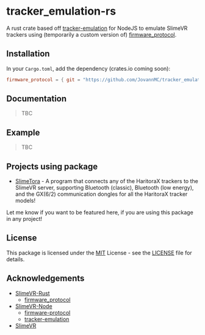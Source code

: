 # tracker_emulation-rs

A rust crate based off [tracker-emulation](https://github.com/SlimeVR/slimevr-node/tree/master/packages/tracker-emulation) for NodeJS to emulate SlimeVR trackers using (temporarily a custom version of) [firmware_protocol](https://github.com/JovannMC/SlimeVR-Rust/tree/main/networking/firmware_protocol).

## Installation

In your `Cargo.toml`, add the dependency (crates.io coming soon):

```toml
firmware_protocol = { git = "https://github.com/JovannMC/tracker_emulation-rs" }
```

## Documentation

> TBC

## Example

> TBC

## Projects using package

- [SlimeTora](https://github.com/OCSYT/SlimeTora) - A program that connects any of the HaritoraX trackers to the SlimeVR server, supporting Bluetooth (classic), Bluetooth (low energy), and the GX(6/2) communication dongles for all the HaritoraX tracker models!

Let me know if you want to be featured here, if you are using this package in any project!

## License

This package is licensed under the [MIT](https://opensource.org/license/mit/) License - see the [LICENSE](LICENSE) file for details.

## Acknowledgements

- [SlimeVR-Rust](https://github.com/SlimeVR/SlimeVR-Rust/)
  - [firmware_protocol](https://github.com/JovannMC/SlimeVR-Rust/tree/main/networking/firmware_protocol)
- [SlimeVR-Node](https://github.com/SlimeVR/slimevr-node/tree/master/packages/tracker-emulation)
  - [firmware-protocol](https://github.com/SlimeVR/slimevr-node/tree/master/packages/firmware-protocol)
  - [tracker-emulation](https://github.com/SlimeVR/slimevr-node/tree/master/packages/tracker-emulation)
- [SlimeVR](https://github.com/SlimeVR)
